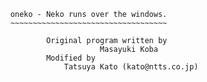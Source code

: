 		oneko - Neko runs over the windows.
		~~~~~~~~~~~~~~~~~~~~~~~~~~~~~~~~~~~

				Original program written by
							Masayuki Koba
				Modified by
					Tatsuya Kato (kato@ntts.co.jp)
